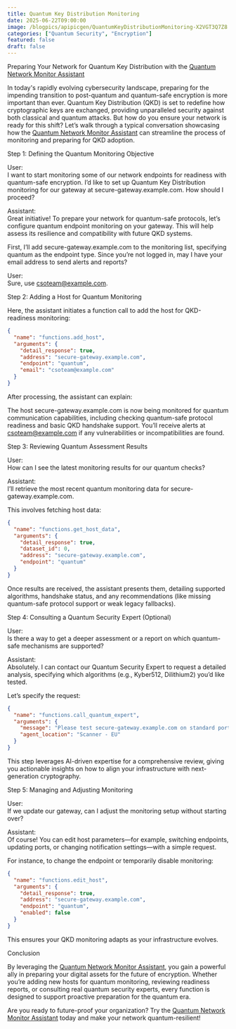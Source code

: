 ```yaml
---
title: Quantum Key Distribution Monitoring
date: 2025-06-22T09:00:00
image: /blogpics/apipicgen/QuantumKeyDistributionMonitoring-X2VGT3Q7Z8.jpg
categories: ["Quantum Security", "Encryption"]
featured: false
draft: false
---
```

Preparing Your Network for Quantum Key Distribution with the [Quantum Network Monitor Assistant](https://readyforquantum.com/?assistant=open)

In today's rapidly evolving cybersecurity landscape, preparing for the impending transition to post-quantum and quantum-safe encryption is more important than ever. Quantum Key Distribution (QKD) is set to redefine how cryptographic keys are exchanged, providing unparalleled security against both classical and quantum attacks. But how do you ensure your network is ready for this shift? Let’s walk through a typical conversation showcasing how the [Quantum Network Monitor Assistant](https://readyforquantum.com/?assistant=open) can streamline the process of monitoring and preparing for QKD adoption.

Step 1: Defining the Quantum Monitoring Objective

User:  
I want to start monitoring some of our network endpoints for readiness with quantum-safe encryption. I’d like to set up Quantum Key Distribution monitoring for our gateway at secure-gateway.example.com. How should I proceed?

Assistant:  
Great initiative! To prepare your network for quantum-safe protocols, let’s configure quantum endpoint monitoring on your gateway. This will help assess its resilience and compatibility with future QKD systems.

First, I’ll add secure-gateway.example.com to the monitoring list, specifying quantum as the endpoint type. Since you’re not logged in, may I have your email address to send alerts and reports?

User:  
Sure, use csoteam@example.com.

Step 2: Adding a Host for Quantum Monitoring

Here, the assistant initiates a function call to add the host for QKD-readiness monitoring:

```json
{
  "name": "functions.add_host",
  "arguments": {
    "detail_response": true,
    "address": "secure-gateway.example.com",
    "endpoint": "quantum",
    "email": "csoteam@example.com"
  }
}
```

After processing, the assistant can explain:

The host secure-gateway.example.com is now being monitored for quantum communication capabilities, including checking quantum-safe protocol readiness and basic QKD handshake support. You’ll receive alerts at csoteam@example.com if any vulnerabilities or incompatibilities are found.

Step 3: Reviewing Quantum Assessment Results

User:  
How can I see the latest monitoring results for our quantum checks?

Assistant:  
I’ll retrieve the most recent quantum monitoring data for secure-gateway.example.com.

This involves fetching host data:

```json
{
  "name": "functions.get_host_data",
  "arguments": {
    "detail_response": true,
    "dataset_id": 0,
    "address": "secure-gateway.example.com",
    "endpoint": "quantum"
  }
}
```

Once results are received, the assistant presents them, detailing supported algorithms, handshake status, and any recommendations (like missing quantum-safe protocol support or weak legacy fallbacks).

Step 4: Consulting a Quantum Security Expert (Optional)

User:  
Is there a way to get a deeper assessment or a report on which quantum-safe mechanisms are supported?

Assistant:  
Absolutely. I can contact our Quantum Security Expert to request a detailed analysis, specifying which algorithms (e.g., Kyber512, Dilithium2) you’d like tested.

Let’s specify the request:

```json
{
  "name": "functions.call_quantum_expert",
  "arguments": {
    "message": "Please test secure-gateway.example.com on standard ports for Kyber512, Dilithium2, and other post-quantum algorithms. Provide a readiness report with recommendations for QKD integration.",
    "agent_location": "Scanner - EU"
  }
}
```

This step leverages AI-driven expertise for a comprehensive review, giving you actionable insights on how to align your infrastructure with next-generation cryptography.

Step 5: Managing and Adjusting Monitoring

User:  
If we update our gateway, can I adjust the monitoring setup without starting over?

Assistant:  
Of course! You can edit host parameters—for example, switching endpoints, updating ports, or changing notification settings—with a simple request.

For instance, to change the endpoint or temporarily disable monitoring:

```json
{
  "name": "functions.edit_host",
  "arguments": {
    "detail_response": true,
    "address": "secure-gateway.example.com",
    "endpoint": "quantum",
    "enabled": false
  }
}
```

This ensures your QKD monitoring adapts as your infrastructure evolves.

Conclusion

By leveraging the [Quantum Network Monitor Assistant](https://readyforquantum.com/?assistant=open), you gain a powerful ally in preparing your digital assets for the future of encryption. Whether you’re adding new hosts for quantum monitoring, reviewing readiness reports, or consulting real quantum security experts, every function is designed to support proactive preparation for the quantum era.

Are you ready to future-proof your organization? Try the [Quantum Network Monitor Assistant](https://readyforquantum.com/?assistant=open) today and make your network quantum-resilient!